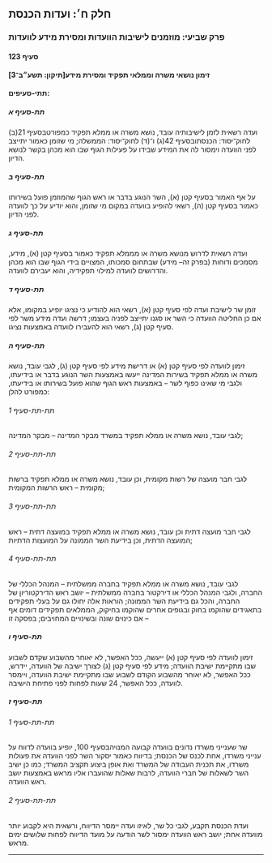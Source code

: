 ## חלק ח׳: ועדות הכנסת

### פרק שביעי: מוזמנים לישיבות הוועדות ומסירת מידע לוועדות

#### סעיף 123

**זימון נושאי משרה וממלאי תפקיד ומסירת מידע[תיקון: תשע״ב־3]**



#### תתי-סעיפים:

##### תת-סעיף א

ועדה רשאית לזמן לישיבותיה עובד, נושא משרה או ממלא תפקיד כמפורטבסעיף 21(ב) לחוק־יסוד: הכנסתובסעיף 42(ג) ו־(ד) לחוק־יסוד: הממשלה; מי שזומן כאמור יתייצב לפני הוועדה וימסור לה את המידע שבידו על פעילות הגוף שבו הוא מכהן בקשר לנושא הדיון.

##### תת-סעיף ב

על אף 
האמור בסעיף קטן (א), השר הנוגע בדבר או ראש הגוף שהמוזמן פועל בשירותו 
כאמור בסעיף קטן (ה), רשאי להופיע בוועדה במקום מי שזומן, והוא יודיע על כך
 לוועדה לפני הדיון.

##### תת-סעיף ג

ועדה רשאית לדרוש מנושא משרה או מממלא תפקיד כאמור בסעיף קטן (א), מידע, מסמכים ודוחות (בפרק זה– מידע) שבתחום סמכותו, המצויים בידי הגוף שבו הוא מכהן והדרושים לוועדה למילוי תפקידיה, והוא יעבירם לוועדה.

##### תת-סעיף ד

זומן שר 
לישיבת ועדה לפי סעיף קטן (א), רשאי הוא להודיע כי נציגו יופיע במקומו, אלא
 אם כן החליטה הוועדה כי השר או סגנו יתייצב לפניה בעצמו; דרשה ועדה מידע 
משר לפי סעיף קטן (ג), רשאי הוא להעבירו לוועדה באמצעות נציגו.

##### תת-סעיף ה

זימון 
לוועדה לפי סעיף קטן (א) או דרישת מידע לפי סעיף קטן (ג), לגבי עובד, נושא 
משרה או ממלא תפקיד בשירות המדינה ייעשו באמצעות השר הנוגע בדבר או 
בידיעתו, ולגבי מי שאינו כפוף לשר – באמצעות ראש הגוף שהוא פועל בשירותו או
 בידיעתו, כמפורט להלן:

###### תת-תת-סעיף 1

לגבי עובד, נושא משרה או ממלא תפקיד במשרד מבקר המדינה – מבקר המדינה;

###### תת-תת-סעיף 2

לגבי חבר מועצה של רשות מקומית, וכן עובד, נושא משרה או ממלא תפקיד ברשות מקומית – ראש הרשות המקומית;

###### תת-תת-סעיף 3

לגבי חבר מועצה דתית וכן עובד, נושא משרה או ממלא תפקיד במועצה דתית – ראש המועצה הדתית, וכן בידיעת השר הממונה על המועצות הדתיות;

###### תת-תת-סעיף 4

לגבי עובד,
 נושא משרה או ממלא תפקיד בחברה ממשלתית – המנהל הכללי של החברה, ולגבי 
המנהל הכללי או דירקטור בחברה ממשלתית – יושב ראש הדירקטוריון של החברה, 
והכל גם בידיעת השר הממונה; הוראות אלה יחולו גם על בעלי תפקידים בתאגידים 
שהוקמו בחוק ובגופים אחרים שהוקמו בחיקוק, הממלאים תפקידים דומים אף אם 
כינוים שונה ובשינויים המחויבים; בפסקה זו –

##### תת-סעיף ו

זימון 
לוועדה לפי סעיף קטן (א) ייעשה, ככל האפשר, לא יאוחר מהשבוע שקדם לשבוע שבו
 מתקיימת ישיבת הוועדה; מידע לפי סעיף קטן (ג) לצורך ישיבה של הוועדה, 
יידרש, ככל האפשר, לא יאוחר מהשבוע הקודם לשבוע שבו מתקיימת ישיבת הוועדה, 
ויימסר לוועדה, ככל האפשר, 24 שעות לפחות לפני פתיחת הישיבה.

##### תת-סעיף ז



###### תת-תת-סעיף 1

שר שענייני משרדו נדונים בוועדה קבועה המנויהבסעיף 100,
 יופיע בוועדה לדווח על ענייני משרדו, אחת לכנס של הכנסת; בדיווח כאמור 
יסקור השר לפני הוועדה את פעולות משרדו, את תכנית העבודה של המשרד ואת אופן
 ביצוע תקציב המשרד; כמו כן ישיב השר לשאלות של חברי הוועדה, לרבות שאלות 
שהועברו אליו מראש באמצעות יושב ראש הוועדה.

###### תת-תת-סעיף 2

ועדת הכנסת
 תקבע, לגבי כל שר, לאיזו ועדה יימסר הדיווח, ורשאית היא לקבוע יותר מוועדה
 אחת; יושב ראש הוועדה ימסור לשר הודעה על מועד הדיווח לפחות שלושים ימים 
מראש.

----

